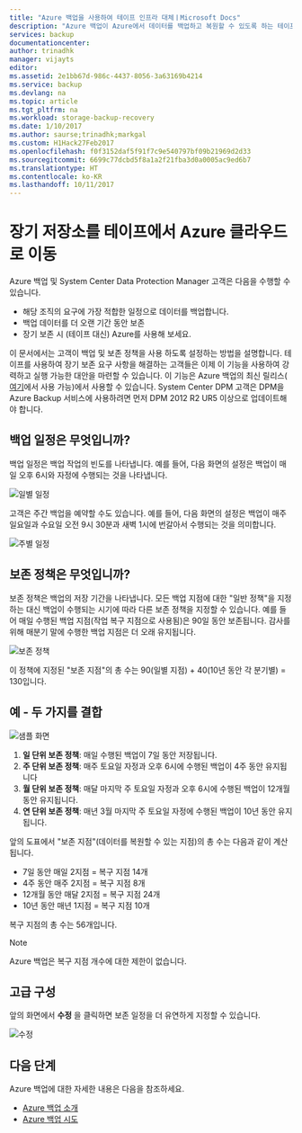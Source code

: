 ```yaml
---
title: "Azure 백업을 사용하여 테이프 인프라 대체ㅣMicrosoft Docs"
description: "Azure 백업이 Azure에서 데이터를 백업하고 복원할 수 있도록 하는 테이프와 같은 의미 체계를 제공하는 방법을 알아봅니다."
services: backup
documentationcenter: 
author: trinadhk
manager: vijayts
editor: 
ms.assetid: 2e1bb67d-986c-4437-8056-3a63169b4214
ms.service: backup
ms.devlang: na
ms.topic: article
ms.tgt_pltfrm: na
ms.workload: storage-backup-recovery
ms.date: 1/10/2017
ms.author: saurse;trinadhk;markgal
ms.custom: H1Hack27Feb2017
ms.openlocfilehash: f0f3152daf5f91f7c9e540797bf09b21969d2d33
ms.sourcegitcommit: 6699c77dcbd5f8a1a2f21fba3d0a0005ac9ed6b7
ms.translationtype: HT
ms.contentlocale: ko-KR
ms.lasthandoff: 10/11/2017
---
```

# <a name="move-your-long-term-storage-from-tape-to-the-azure-cloud"></a>장기 저장소를 테이프에서 Azure 클라우드로 이동
Azure 백업 및 System Center Data Protection Manager 고객은 다음을 수행할 수 있습니다.

* 해당 조직의 요구에 가장 적합한 일정으로 데이터를 백업합니다.
* 백업 데이터를 더 오랜 기간 동안 보존
* 장기 보존 시 (테이프 대신) Azure를 사용해 보세요.

이 문서에서는 고객이 백업 및 보존 정책을 사용 하도록 설정하는 방법을 설명합니다. 테이프를 사용하여 장기 보존 요구 사항을 해결하는 고객들은 이제 이 기능을 사용하여 강력하고 실행 가능한 대안을 마련할 수 있습니다. 이 기능은 Azure 백업의 최신 릴리스( [여기](http://aka.ms/azurebackup_agent)에서 사용 가능)에서 사용할 수 있습니다. System Center DPM 고객은 DPM을 Azure Backup 서비스에 사용하려면 먼저 DPM 2012 R2 UR5 이상으로 업데이트해야 합니다.

## <a name="what-is-the-backup-schedule"></a>백업 일정은 무엇입니까?
백업 일정은 백업 작업의 빈도를 나타냅니다. 예를 들어, 다음 화면의 설정은 백업이 매일 오후 6시와 자정에 수행되는 것을 나타냅니다.

![일별 일정](./media/backup-azure-backup-cloud-as-tape/dailybackupschedule.png)

고객은 주간 백업을 예약할 수도 있습니다. 예를 들어, 다음 화면의 설정은 백업이 매주 일요일과 수요일 오전 9시 30분과 새벽 1시에 번갈아서 수행되는 것을 의미합니다.

![주별 일정](./media/backup-azure-backup-cloud-as-tape/weeklybackupschedule.png)

## <a name="what-is-the-retention-policy"></a>보존 정책은 무엇입니까?
보존 정책은 백업의 저장 기간을 나타냅니다. 모든 백업 지점에 대한 "일반 정책"을 지정하는 대신 백업이 수행되는 시기에 따라 다른 보존 정책을 지정할 수 있습니다. 예를 들어 매일 수행된 백업 지점(작업 복구 지점으로 사용됨)은 90일 동안 보존됩니다. 감사를 위해 매분기 말에 수행한 백업 지점은 더 오래 유지됩니다.

![보존 정책](./media/backup-azure-backup-cloud-as-tape/retentionpolicy.png)

이 정책에 지정된 "보존 지점"의 총 수는 90(일별 지점) + 40(10년 동안 각 분기별) = 130입니다.

## <a name="example--putting-both-together"></a>예 - 두 가지를 결합
![샘플 화면](./media/backup-azure-backup-cloud-as-tape/samplescreen.png)

1. **일 단위 보존 정책**: 매일 수행된 백업이 7일 동안 저장됩니다.
2. **주 단위 보존 정책**: 매주 토요일 자정과 오후 6시에 수행된 백업이 4주 동안 유지됩니다
3. **월 단위 보존 정책**: 매달 마지막 주 토요일 자정과 오후 6시에 수행된 백업이 12개월 동안 유지됩니다.
4. **연 단위 보존 정책**: 매년 3월 마지막 주 토요일 자정에 수행된 백업이 10년 동안 유지됩니다.

앞의 도표에서 "보존 지점"(데이터를 복원할 수 있는 지점)의 총 수는 다음과 같이 계산됩니다.

* 7일 동안 매일 2지점 = 복구 지점 14개
* 4주 동안 매주 2지점 = 복구 지점 8개
* 12개월 동안 매달 2지점 = 복구 지점 24개
* 10년 동안 매년 1지점 = 복구 지점 10개

복구 지점의 총 수는 56개입니다.

> [!NOTE]
> Azure 백업은 복구 지점 개수에 대한 제한이 없습니다.
>
>

## <a name="advanced-configuration"></a>고급 구성
앞의 화면에서 **수정** 을 클릭하면 보존 일정을 더 유연하게 지정할 수 있습니다.

![수정](./media/backup-azure-backup-cloud-as-tape/modify.png)

## <a name="next-steps"></a>다음 단계
Azure 백업에 대한 자세한 내용은 다음을 참조하세요.

* [Azure 백업 소개](backup-introduction-to-azure-backup.md)
* [Azure 백업 시도](backup-try-azure-backup-in-10-mins.md)
